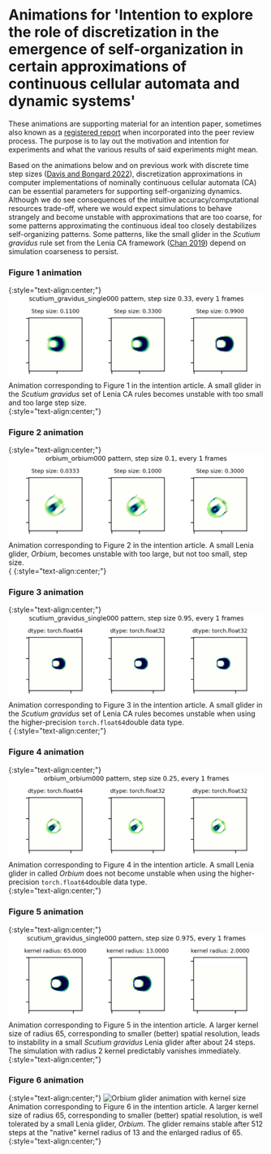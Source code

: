 # Animations for 'Intention to explore the role of discretization in the emergence of self-organization in certain approximations of continuous cellular automata and dynamic systems'

These animations are supporting material for an intention paper, sometimes also known as a [registered report](https://web.archive.org/web/20220303054412/https://royalsociety.org/blog/2016/11/registered-reports-what-are-they-and-why-are-they-important/) when incorporated into the peer review process. The purpose is to lay out the motivation and intention for experiments and what the various results of said experiments might mean. 

Based on the animations below and on previous work with discrete time step sizes ([Davis and Bongard 2022](https://direct.mit.edu/isal/proceedings/isal/34/43/112315)), discretization approximations in computer implementations of nominally continuous cellular automata (CA) can be essential parameters for supporting self-organizing dynamics. Although we do see consequences of the intuitive accuracy/computational resources trade-off, where we would expect simulations to behave strangely and become unstable with approximations that are too coarse, for some patterns approximating the continuous ideal too closely destabilizes self-organizing patterns. Some patterns, like the small glider in the _Scutium gravidus_ rule set from the Lenia CA framework ([Chan 2019](https://www.complex-systems.com/abstracts/v28_i03_a01/)) depend on simulation coarseness to persist. 


### Figure 1 animation

{:style="text-align:center;"}
![Scutium glider animation with variable dt](assets/dt_scutium.gif)
Animation corresponding to Figure 1 in the intention article. A small glider in the _Scutium gravidus_ set of Lenia CA rules becomes unstable with too small and too large step size.  
{:style="text-align:center;"}

### Figure 2 animation

{:style="text-align:center;"}
![Orbium glider animation with variable dt](assets/dt_orbium.gif)
Animation corresponding to Figure 2 in the intention article. A small Lenia glider, _Orbium_, becomes unstable with too large, but not too small, step size.  
{
{:style="text-align:center;"}


### Figure 3 animation

{:style="text-align:center;"}
![Scutium glider animation with variable dtype](assets/dtypes_scutium.gif)
Animation corresponding to Figure 3 in the intention article. A small glider in the _Scutium gravidus_ set of Lenia CA rules becomes unstable when using the higher-precision `torch.float64`double data type.  
{
{:style="text-align:center;"}

### Figure 4 animation

{:style="text-align:center;"}
![Orbium glider animation with variable dtype](assets/dtypes_orbium.gif)
Animation corresponding to Figure 4 in the intention article. A small Lenia glider in called _Orbium_ does not become unstable when using the higher-precision `torch.float64`double data type.  
{:style="text-align:center;"}


### Figure 5 animation

{:style="text-align:center;"}
![Scutium glider animation with kernel size](assets/kernel_sizes_scutium.gif)
Animation corresponding to Figure 5 in the intention article. A larger kernel size of radius 65, corresponding to smaller (better) spatial resolution, leads to instability in a small _Scutium gravidus_ Lenia glider after about 24 steps. The simulation with radius 2 kernel predictably vanishes immediately. 
{:style="text-align:center;"}

### Figure 6 animation

{:style="text-align:center;"}
![Orbium glider animation with kernel size](assets/kernel_sizes_orbium.gif)
Animation corresponding to Figure 6 in the intention article. A larger kernel size of radius 65, corresponding to smaller (better) spatial resolution, is well tolerated by a small Lenia glider, _Orbium_. The glider remains stable after 512 steps at the "native" kernel radius of 13 and the enlarged radius of 65.
{:style="text-align:center;"}

